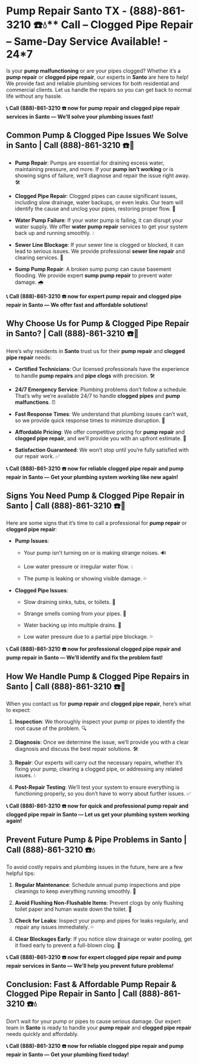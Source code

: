 # Pump Repair Santo TX - (888)-861-3210 ☎️💧** Call –  Clogged Pipe Repair – Same-Day Service Available! - 24*7

Is your **pump malfunctioning** or are your pipes clogged? Whether it’s a **pump repair** or **clogged pipe repair**, our experts in **Santo** are here to help! We provide fast and reliable plumbing services for both residential and commercial clients. Let us handle the repairs so you can get back to normal life without any hassle.

**📞 Call (888)-861-3210 ☎️ now for **pump repair** and **clogged pipe repair** services in Santo — We’ll solve your plumbing issues fast!**

## **Common Pump & Clogged Pipe Issues We Solve in Santo | Call (888)-861-3210 ☎️🔧**

- **Pump Repair**: Pumps are essential for draining excess water, maintaining pressure, and more. If your **pump isn’t working** or is showing signs of failure, we’ll diagnose and repair the issue right away. 🛠️
- **Clogged Pipe Repair**: Clogged pipes can cause significant issues, including slow drainage, water backups, or even leaks. Our team will identify the cause and unclog your pipes, restoring proper flow. 🚰
- **Water Pump Failure**: If your water pump is failing, it can disrupt your water supply. We offer **water pump repair** services to get your system back up and running smoothly. 💧
- **Sewer Line Blockage**: If your sewer line is clogged or blocked, it can lead to serious issues. We provide professional **sewer line repair** and clearing services. 🚽
- **Sump Pump Repair**: A broken sump pump can cause basement flooding. We provide expert **sump pump repair** to prevent water damage. 🌧️

**📞 Call (888)-861-3210 ☎️ now for expert **pump repair** and **clogged pipe repair** in Santo — We offer fast and affordable solutions!**

## **Why Choose Us for Pump & Clogged Pipe Repair in Santo? | Call (888)-861-3210 ☎️🌟**

Here’s why residents in **Santo** trust us for their **pump repair** and **clogged pipe repair** needs:

- **Certified Technicians**: Our licensed professionals have the experience to handle **pump repairs** and **pipe clogs** with precision. 🛠️
- **24/7 Emergency Service**: Plumbing problems don’t follow a schedule. That’s why we’re available 24/7 to handle **clogged pipes** and **pump malfunctions**. ⏰
- **Fast Response Times**: We understand that plumbing issues can’t wait, so we provide quick response times to minimize disruption. 🚨
- **Affordable Pricing**: We offer competitive pricing for **pump repair** and **clogged pipe repair**, and we’ll provide you with an upfront estimate. 💸
- **Satisfaction Guaranteed**: We won’t stop until you’re fully satisfied with our repair work. ✅

**📞 Call (888)-861-3210 ☎️ now for reliable **clogged pipe repair** and **pump repair** in Santo — Get your plumbing system working like new again!**

## **Signs You Need Pump & Clogged Pipe Repair in Santo | Call (888)-861-3210 ☎️🚨**

Here are some signs that it’s time to call a professional for **pump repair** or **clogged pipe repair**:

- **Pump Issues**: 
  - Your pump isn’t turning on or is making strange noises. 🔊
  - Low water pressure or irregular water flow. 💧
  - The pump is leaking or showing visible damage. 💦
- **Clogged Pipe Issues**: 
  - Slow draining sinks, tubs, or toilets. 🚿
  - Strange smells coming from your pipes. 🌱
  - Water backing up into multiple drains. 🚰
  - Low water pressure due to a partial pipe blockage. 💦

**📞 Call (888)-861-3210 ☎️ now for professional **clogged pipe repair** and **pump repair** in Santo — We’ll identify and fix the problem fast!**

## **How We Handle Pump & Clogged Pipe Repairs in Santo | Call (888)-861-3210 ☎️🔧**

When you contact us for **pump repair** and **clogged pipe repair**, here’s what to expect:

1. **Inspection**: We thoroughly inspect your pump or pipes to identify the root cause of the problem. 🔍
2. **Diagnosis**: Once we determine the issue, we’ll provide you with a clear diagnosis and discuss the best repair solutions. 🛠️
3. **Repair**: Our experts will carry out the necessary repairs, whether it’s fixing your pump, clearing a clogged pipe, or addressing any related issues. 💧
4. **Post-Repair Testing**: We’ll test your system to ensure everything is functioning properly, so you don’t have to worry about further issues. ✅

**📞 Call (888)-861-3210 ☎️ now for quick and professional **pump repair** and **clogged pipe repair** in Santo — Let us get your plumbing system working again!**

## **Prevent Future Pump & Pipe Problems in Santo | Call (888)-861-3210 ☎️💧**

To avoid costly repairs and plumbing issues in the future, here are a few helpful tips:

1. **Regular Maintenance**: Schedule annual pump inspections and pipe cleanings to keep everything running smoothly. 🔧
2. **Avoid Flushing Non-Flushable Items**: Prevent clogs by only flushing toilet paper and human waste down the toilet. 🚽
3. **Check for Leaks**: Inspect your pump and pipes for leaks regularly, and repair any issues immediately. 💦
4. **Clear Blockages Early**: If you notice slow drainage or water pooling, get it fixed early to prevent a full-blown clog. 🚰

**📞 Call (888)-861-3210 ☎️ now for expert **clogged pipe repair** and **pump repair** services in Santo — We’ll help you prevent future problems!**

## **Conclusion: Fast & Affordable Pump Repair & Clogged Pipe Repair in Santo | Call (888)-861-3210 ☎️💧**

Don’t wait for your pump or pipes to cause serious damage. Our expert team in **Santo** is ready to handle your **pump repair** and **clogged pipe repair** needs quickly and affordably.

**📞 Call (888)-861-3210 ☎️ now for reliable **clogged pipe repair** and **pump repair** in Santo — Get your plumbing fixed today!**
